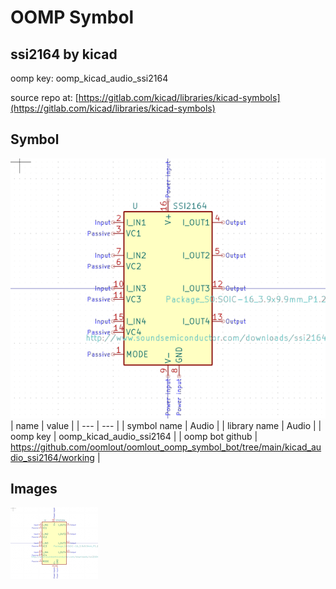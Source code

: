 # OOMP Symbol  
## ssi2164  by kicad  
  
oomp key: oomp_kicad_audio_ssi2164  
  
source repo at: [https://gitlab.com/kicad/libraries/kicad-symbols](https://gitlab.com/kicad/libraries/kicad-symbols)  
## Symbol  
  
[![working.png](working_600.png)](working.png)  
| name | value | 
| --- | --- | 
| symbol name | Audio | 
| library name | Audio | 
| oomp key | oomp_kicad_audio_ssi2164 | 
| oomp bot github | https://github.com/oomlout/oomlout_oomp_symbol_bot/tree/main/kicad_audio_ssi2164/working | 
## Images  
  
[![working.png](working_140.png)](working.png)  
